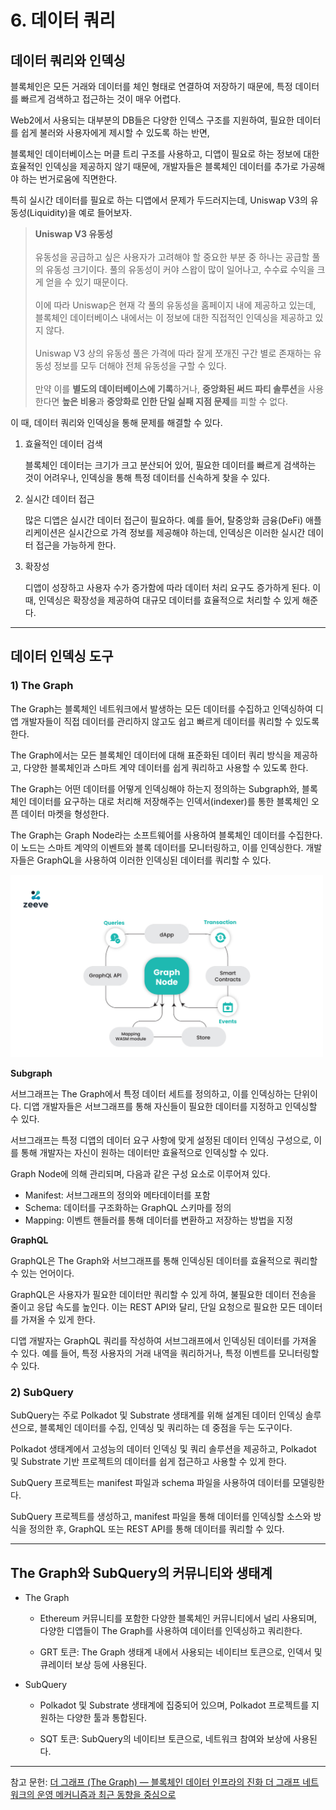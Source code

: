 # 6. 데이터 쿼리

## 데이터 쿼리와 인덱싱

블록체인은 모든 거래와 데이터를 체인 형태로 연결하여 저장하기 때문에, 특정 데이터를 빠르게 검색하고 접근하는 것이 매우 어렵다.

Web2에서 사용되는 대부분의 DB들은 다양한 인덱스 구조를 지원하여, 필요한 데이터를 쉽게 불러와 사용자에게 제시할 수 있도록 하는 반면,

블록체인 데이터베이스는 머클 트리 구조를 사용하고, 디앱이 필요로 하는 정보에 대한 효율적인 인덱싱을 제공하지 않기 때문에, 개발자들은 블록체인 데이터를 추가로 가공해야 하는 번거로움에 직면한다.

특히 실시간 데이터를 필요로 하는 디앱에서 문제가 두드러지는데, Uniswap V3의 유동성(Liquidity)을 예로 들어보자.

> **Uniswap V3 유동성**
<br/><br/>
유동성을 공급하고 싶은 사용자가 고려해야 할 중요한 부분 중 하나는 공급할 풀의 유동성 크기이다. 풀의 유동성이 커야 스왑이 많이 일어나고, 수수료 수익을 크게 얻을 수 있기 때문이다.
<br/><br/>
이에 따라 Uniswap은 현재 각 풀의 유동성을 홈페이지 내에 제공하고 있는데, 블록체인 데이터베이스 내에서는 이 정보에 대한 직접적인 인덱싱을 제공하고 있지 않다.
<br/><br/>
Uniswap V3 상의 유동성 풀은 가격에 따라 잘게 쪼개진 구간 별로 존재하는 유동성 정보를 모두 더해야 전체 유동성을 구할 수 있다.
<br/><br/>
만약 이를 **별도의 데이터베이스에 기록**하거나, **중앙화된 써드 파티 솔루션**을 사용한다면 **높은 비용**과 **중앙화로 인한 단일 실패 지점 문제**를 피할 수 없다.

이 때, 데이터 쿼리와 인덱싱을 통해 문제를 해결할 수 있다.

1.	효율적인 데이터 검색

    블록체인 데이터는 크기가 크고 분산되어 있어, 필요한 데이터를 빠르게 검색하는 것이 어려우나, 인덱싱을 통해 특정 데이터를 신속하게 찾을 수 있다.

2.	실시간 데이터 접근

    많은 디앱은 실시간 데이터 접근이 필요하다. 예를 들어, 탈중앙화 금융(DeFi) 애플리케이션은 실시간으로 가격 정보를 제공해야 하는데, 인덱싱은 이러한 실시간 데이터 접근을 가능하게 한다.

3.	확장성
    
    디앱이 성장하고 사용자 수가 증가함에 따라 데이터 처리 요구도 증가하게 된다. 이 때, 인덱싱은 확장성을 제공하여 대규모 데이터를 효율적으로 처리할 수 있게 해준다.

---

## 데이터 인덱싱 도구

### 1) The Graph

The Graph는 블록체인 네트워크에서 발생하는 모든 데이터를 수집하고 인덱싱하여 디앱 개발자들이 직접 데이터를 관리하지 않고도 쉽고 빠르게 데이터를 쿼리할 수 있도록 한다.

The Graph에서는 모든 블록체인 데이터에 대해 표준화된 데이터 쿼리 방식을 제공하고, 다양한 블록체인과 스마트 계약 데이터를 쉽게 쿼리하고 사용할 수 있도록 한다.

The Graph는 어떤 데이터를 어떻게 인덱싱해야 하는지 정의하는 Subgraph와, 블록체인 데이터를 요구하는 대로 처리해 저장해주는 인덱서(indexer)를 통한 블록체인 오픈 데이터 마켓을 형성한다.

The Graph는 Graph Node라는 소프트웨어를 사용하여 블록체인 데이터를 수집한다. 이 노드는 스마트 계약의 이벤트와 블록 데이터를 모니터링하고, 이를 인덱싱한다. 개발자들은 GraphQL을 사용하여 이러한 인덱싱된 데이터를 쿼리할 수 있다.

<img src='./images/the_graph.jpg' width='500px' />


**Subgraph**

서브그래프는 The Graph에서 특정 데이터 세트를 정의하고, 이를 인덱싱하는 단위이다. 디앱 개발자들은 서브그래프를 통해 자신들이 필요한 데이터를 지정하고 인덱싱할 수 있다.

서브그래프는 특정 디앱의 데이터 요구 사항에 맞게 설정된 데이터 인덱싱 구성으로, 이를 통해 개발자는 자신이 원하는 데이터만 효율적으로 인덱싱할 수 있다.

Graph Node에 의해 관리되며, 다음과 같은 구성 요소로 이루어져 있다.

- Manifest: 서브그래프의 정의와 메타데이터를 포함
- Schema: 데이터를 구조화하는 GraphQL 스키마를 정의
- Mapping: 이벤트 핸들러를 통해 데이터를 변환하고 저장하는 방법을 지정

**GraphQL**

GraphQL은 The Graph와 서브그래프를 통해 인덱싱된 데이터를 효율적으로 쿼리할 수 있는 언어이다.

GraphQL은 사용자가 필요한 데이터만 쿼리할 수 있게 하여, 불필요한 데이터 전송을 줄이고 응답 속도를 높인다. 이는 REST API와 달리, 단일 요청으로 필요한 모든 데이터를 가져올 수 있게 한다.

디앱 개발자는 GraphQL 쿼리를 작성하여 서브그래프에서 인덱싱된 데이터를 가져올 수 있다. 예를 들어, 특정 사용자의 거래 내역을 쿼리하거나, 특정 이벤트를 모니터링할 수 있다.


### 2) SubQuery

SubQuery는 주로 Polkadot 및 Substrate 생태계를 위해 설계된 데이터 인덱싱 솔루션으로, 블록체인 데이터를 수집, 인덱싱 및 쿼리하는 데 중점을 두는 도구이다.

Polkadot 생태계에서 고성능의 데이터 인덱싱 및 쿼리 솔루션을 제공하고, Polkadot 및 Substrate 기반 프로젝트의 데이터를 쉽게 접근하고 사용할 수 있게 한다.

SubQuery 프로젝트는 manifest 파일과 schema 파일을 사용하여 데이터를 모델링한다.

SubQuery 프로젝트를 생성하고, manifest 파일을 통해 데이터를 인덱싱할 소스와 방식을 정의한 후, GraphQL 또는 REST API를 통해 데이터를 쿼리할 수 있다.

---

## The Graph와 SubQuery의 커뮤니티와 생태계

- The Graph

    - Ethereum 커뮤니티를 포함한 다양한 블록체인 커뮤니티에서 널리 사용되며, 다양한 디앱들이 The Graph를 사용하여 데이터를 인덱싱하고 쿼리한다.

	- GRT 토큰: The Graph 생태계 내에서 사용되는 네이티브 토큰으로, 인덱서 및 큐레이터 보상 등에 사용된다.

- SubQuery

	- Polkadot 및 Substrate 생태계에 집중되어 있으며, Polkadot 프로젝트를 지원하는 다양한 툴과 통합된다.

	- SQT 토큰: SubQuery의 네이티브 토큰으로, 네트워크 참여와 보상에 사용된다.


---

참고 문헌:
[더 그래프 (The Graph) — 블록체인 데이터 인프라의 진화
더 그래프 네트워크의 운영 메커니즘과 최근 동향을 중심으로](https://medium.com/despread-creative/%EB%8D%94-%EA%B7%B8%EB%9E%98%ED%94%84-the-graph-%EB%B8%94%EB%A1%9D%EC%B2%B4%EC%9D%B8-%EB%8D%B0%EC%9D%B4%ED%84%B0-%EC%9D%B8%ED%94%84%EB%9D%BC%EC%9D%98-%EC%A7%84%ED%99%94-575ee863c571) 